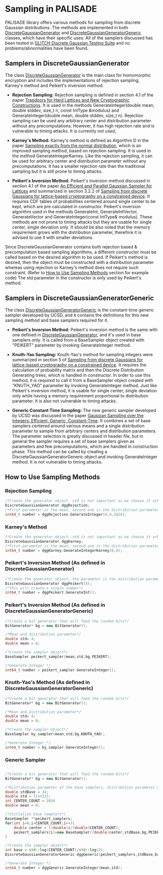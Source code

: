 # Sampling in PALISADE

PALISADE library offers various methods for sampling from discrete Gaussian distributions. The methods are implemented in both [DiscreteGaussianGenerator](./discretegaussiangenerator.h) and [DiscreteGaussianGeneratorGeneric](./discretegaussiangeneratorgeneric.h) classes, which have their specific uses. All of the samplers discussed has been tested in [GLITCH Discrete Gaussian Testing Suite](https://eprint.iacr.org/2017/438.pdf) and no problems/abnormalities have been found. 

## Samplers in DiscreteGaussianGenerator

The class [DiscreteGaussianGenerator](./discretegaussiangenerator.h)  is the main class for homomorphic encryption and includes the implementations of rejection sampling, Karney's method and Peikert's inversion method.

* __Rejection Sampling:__ Rejection sampling is defined in section 4.1 of the paper [Trapdoors for Hard Lattices and
New Cryptographic Constructions](https://eprint.iacr.org/2007/432.pdf). It is used in the methods GenerateInteger(double mean, double stddev, size_t n, const IntType &modulus) and GenerateInteger(double mean, double stddev, size_t n). Rejection sampling can be used any arbitrary center and distribution parameter without any precomputations. However, it has high rejection rate and is vulnerable to timing attacks. It is currently not used, 

* __Karney's Method:__ Karney's method is defined as Algorithm D in the paper [Sampling exactly from the normal distribution](https://arxiv.org/pdf/1303.6257.pdf), which is an improved sampling method, based on rejection sampling. It is used in the method GenerateIntegerKarney. Like the rejection sampling, it can be used for arbitrary center and distribution parameter without any precomputations. It has a smaller rejection rate than the traditional sampling but it is still prone to timing attacks.

* __Peikert's Inversion Method:__ Peikert's inversion method discussed in section 4.1 of the paper [An Efficient and Parallel Gaussian Sampler for Lattices](https://eprint.iacr.org/2010/088.pdf) and summarized in section 3.2.2 of [Sampling from discrete Gaussians for lattice-based cryptography on a constrained device](https://link.springer.com/content/pdf/10.1007%2Fs00200-014-0218-3.pdf). It requires CDF tables of probabilities centered around single center to be kept, which are pre calculated in constructor. Peikert's inversion algorithm used in the methods GenerateInt, GenerateIntVector, GenerateVector and GenerateInteger(const IntType& modulus). These methods are not prone to timing attacks but they are usable for single center, single deviation only. It should be also noted that the memory requirement grows with the distribution parameter, therefore it is advised to use it with smaller deviations. 

Since DiscreteGaussianGenerator contains both rejection based & precomputation based sampling algorithms, a different constructor must be called based on the desired algorithm to be used. If Peikert's method is desired, then the object must be constructed with a distribution parameter whereas using rejection or Karney's method does not require such constraint. (Refer to [How to Use Sampling Methods](#how-to-use-sampling-methods) section for example code) The std parameter in the constructor is only used by Peikert's method.

## Samplers in DiscreteGaussianGeneratorGeneric

The class [DiscreteGaussianGeneratorGeneric](./discretegaussiangeneratorgeneric.h) is the constant-time generic sampler developed by UCSD, and it contains the definitions for this new sampling method and base samplers required for it.

* __Peikert's Inversion Method:__ Peikert's inversion method is the same with one defined in [DiscreteGaussianGenerator](./discretegaussiangenerator.h), and it's used in base samplers only. It is called from a BaseSampler object created with "PEIKERT" parameter by invoking GenerateInteger method.

* __Knuth-Yao Sampling:__ Knuth-Yao's method for sampling integers were summarized in section 5 of [Sampling from discrete Gaussians for lattice-based cryptography on a constrained device](https://link.springer.com/content/pdf/10.1007%2Fs00200-014-0218-3.pdf). It requires the calculation of probability matrix and then the Discrete Distribution Generating trees, which is handled in constructor. In order to use this method, it is required to call it from a BaseSampler object created with "KNUTH_YAO" parameter by invoking GenerateInteger method. Just like Peikert's inversion method, it is usable for single center, single deviation only while having a memory requirement proportional to distribution parameter. It is also not vulnerable to timing attacks.

* __Generic Constant Time Sampling:__ The new generic sampler developed by UCSD was discussed in the paper [Gaussian Sampling over the Integers: Efficient, Generic, Constant-Time](https://eprint.iacr.org/2017/259). It combines a set of base samplers centered around various means and a single distribution parameter to sample from arbitrary centers and distribution parameters. The parameter selection is greatly discussed in header file, but in general the sampler requires a set of base samplers given as parameters and few precomputations, which are handled in construction phase. This method can be called by creating a DiscreteGaussianGeneratorGeneric object and invoking GenerateInteger method. It is not vulnerable to timing attacks.

## How to Use Sampling Methods

### Rejection Sampling

```c++
/*Create the generator object, std is not important as we choose it arbitrarily during sampling*/
DiscreteGaussianGenerator dggRejection;
/*First parameter is the mean, second one is the distribution parameter and third one is the ring dimension.*/
int64_t number = dggRejection.GenerateInteger(0,4,1024);
```

### Karney's Method

```c++
/*Create the generator object, std is not important as we choose it arbitrarily during sampling*/
DiscreteGaussianGenerator dggKarney;
/*First parameter is the mean, second one is the distribution parameter*/
int64_t number = dggKarney.GenerateIntegerKarney(0,4);
```

### Peikert's Inversion Method (As defined in DiscreteGaussianGenerator)

```c++
/*Create the generator object, the parameter is the distribution parameter*/
DiscreteGaussianGenerator dggPeikert(4);
/*This will create a single number*/
int64_t number = dggPeikert.GenerateInt();
```

### Peikert's Inversion Method (As defined in DiscreteGaussianGeneratorGeneric)

```c++
/*Create a bit generator that will feed the random bits*/
BitGenerator* bg = new BitGenerator();

/*Mean and distribution parameter*/
double std= 4;
double mean = 0;

/*Create the sampler object*/
BaseSampler peikert_sampler(mean,std,bg,PEIKERT);

/*Generate Integer */
int64_t number = peikert_sampler.GenerateInteger();
```

### Knuth-Yao's Method (As defined in DiscreteGaussianGeneratorGeneric)

```c++
/*Create a bit generator that will feed the random bits*/
BitGenerator* bg = new BitGenerator();

/*Mean and distribution parameter*/
double std= 4;
double mean = 0;

/*Create the sampler object*/
BaseSampler ky_sampler(mean,std,bg,KNUTH_YAO);

/*Generate Integer */
int64_t number = ky_sampler.GenerateInteger();
```

### Generic Sampler

```c++

/*Create a bit generator that will feed the random bits*/
BitGenerator* bg = new BitGenerator();

/*Distribution parameter of the base samplers, distribution parameter of the actual distribution, number of base samplers, mean of the actual distribution*/
double stdBase = 34;
double std = (1<<22);
int CENTER_COUNT = 1024
double mean = 0;

/*Initialize base samplers*/
BaseSampler **peikert_samplers;
for(int i=0;i<CENTER_COUNT;i++){
	double center = ((double)i/(double)CENTER_COUNT);
	peikert_samplers[i]=new BaseSampler((double)center,stdBase,bg,PEIKERT);
}

/*Create the sampler object*/
int base = std::log(CENTER_COUNT)/std::log(2);
DiscreteGaussianGeneratorGeneric dggGeneric(peikert_samplers,stdBase,base,SMOOTHING_PARAMETER);

/*Generate Integer */
int64_t number = dggGeneric.GenerateInteger(mean,std);
```